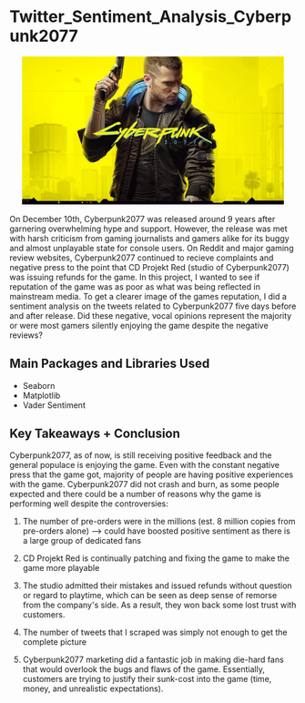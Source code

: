 # Twitter_Sentiment_Analysis_Cyberpunk2077


<p align="center">
  <img width="460" src="cyberpunk2077%20logo.jpg">
</p>

On December 10th, Cyberpunk2077 was released around 9 years after garnering overwhelming hype and support. However, the release was met with harsh criticism from gaming journalists and gamers alike for its buggy and almost unplayable state for console users. On Reddit and major gaming review websites, Cyberpunk2077 continued to recieve complaints and negative press to the point that CD Projekt Red (studio of Cyberpunk2077) was issuing refunds for the game. In this project, I wanted to see if reputation of the game was as poor as what was being reflected in mainstream media. To get a clearer image of the games reputation, I did a sentiment analysis on the tweets related to Cyberpunk2077 five days before and after release. Did these negative, vocal opinions represent the majority or were most gamers silently enjoying the game despite the negative reviews? 

## Main Packages and Libraries Used 
- Seaborn 
- Matplotlib 
- Vader Sentiment 

## Key Takeaways + Conclusion 
Cyberpunk2077, as of now, is still receiving positive feedback and the general populace is enjoying the game. Even with the constant negative press that the game got, majority of people are having positive experiences with the game. Cyberpunk2077 did not crash and burn, as some people expected and there could be a number of reasons why the game is performing well despite the controversies: 

1. The number of pre-orders were in the millions (est. 8 million copies from pre-orders alone) --> could have boosted positive sentiment as there is a large group of dedicated fans 


2. CD Projekt Red is continually patching and fixing the game to make the game more playable 


3. The studio admitted their mistakes and issued refunds without question or regard to playtime, which can be seen as deep sense of remorse from the company's side. As a result, they won back some lost trust with customers. 


4. The number of tweets that I scraped was simply not enough to get the complete picture 


5. Cyberpunk2077 marketing did a fantastic job in making die-hard fans that would overlook the bugs and flaws of the game. Essentially, customers are trying to justify their sunk-cost into the game (time, money, and unrealistic expectations). 
